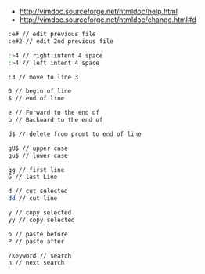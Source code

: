 * http://vimdoc.sourceforge.net/htmldoc/help.html
* http://vimdoc.sourceforge.net/htmldoc/change.html#d

```sh
:e# // edit previous file
:e#2 // edit 2nd previous file

:>4 // right intent 4 space
:>4 // left intent 4 space

:3 // move to line 3

0 // begin of line
$ // end of line

e // Forward to the end of
b // Backward to the end of

d$ // delete from promt to end of line

gU$ // upper case
gu$ // lower case

gg // first line
G // last Line

d // cut selected
dd // cut line

y // copy selected
yy // copy selected

p // paste before
P // paste after

/keyword // search
n // next search



```
